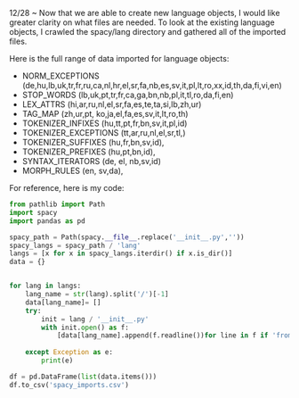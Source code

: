 12/28 ~ Now that we are able to create new language objects, I would like greater clarity on what files are needed.
To look at the existing language objects, I crawled the spacy/lang directory and gathered all of the imported files. 

Here is the full range of data imported for language objects:  
- NORM_EXCEPTIONS (de,hu,lb,uk,tr,fr,ru,ca,nl,hr,el,sr,fa,nb,es,sv,it,pl,lt,ro,xx,id,th,da,fi,vi,en)    
- STOP_WORDS (lb,uk,pt,tr,fr,ca,ga,bn,nb,pl,it,tl,ro,da,fi,en)
- LEX_ATTRS (hi,ar,ru,nl,el,sr,fa,es,te,ta,si,lb,zh,ur)    
- TAG_MAP (zh,ur,pt, ko,ja,el,fa,es,sv,it,lt,ro,th)  
- TOKENIZER_INFIXES (hu,tt,pt,fr,bn,sv,it,pl,id)  
- TOKENIZER_EXCEPTIONS (tt,ar,ru,nl,el,sr,tl,)    
- TOKENIZER_SUFFIXES (hu,fr,bn,sv,id),     
- TOKENIZER_PREFIXES (hu,pt,bn,id),     
- SYNTAX_ITERATORS (de, el, nb,sv,id)    
- MORPH_RULES (en, sv,da),  


For reference, here is my code:
```python
from pathlib import Path
import spacy
import pandas as pd

spacy_path = Path(spacy.__file__.replace('__init__.py',''))
spacy_langs = spacy_path / 'lang'
langs = [x for x in spacy_langs.iterdir() if x.is_dir()] 
data = {}


for lang in langs:
	lang_name = str(lang).split('/')[-1]
	data[lang_name]= []
	try:
	    init = lang / '__init__.py'
	    with init.open() as f: 
	    	[data[lang_name].append(f.readline())for line in f if 'from' in line ]
	    
	except Exception as e:
		print(e)

df = pd.DataFrame(list(data.items())) 
df.to_csv('spacy_imports.csv')
```
